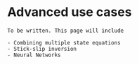 # Advanced use cases

```{admonition} Future work
To be written. This page will include

- Combining multiple state equations
- Stick-slip inversion
- Neural Networks
```